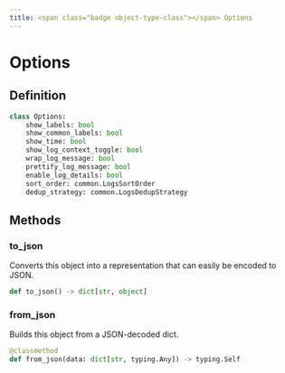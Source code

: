 ```yaml
---
title: <span class="badge object-type-class"></span> Options
---
```

# <span class="badge object-type-class"></span> Options

## Definition

```python
class Options:
    show_labels: bool
    show_common_labels: bool
    show_time: bool
    show_log_context_toggle: bool
    wrap_log_message: bool
    prettify_log_message: bool
    enable_log_details: bool
    sort_order: common.LogsSortOrder
    dedup_strategy: common.LogsDedupStrategy
```
## Methods

### <span class="badge object-method"></span> to_json

Converts this object into a representation that can easily be encoded to JSON.

```python
def to_json() -> dict[str, object]
```

### <span class="badge object-method"></span> from_json

Builds this object from a JSON-decoded dict.

```python
@classmethod
def from_json(data: dict[str, typing.Any]) -> typing.Self
```

